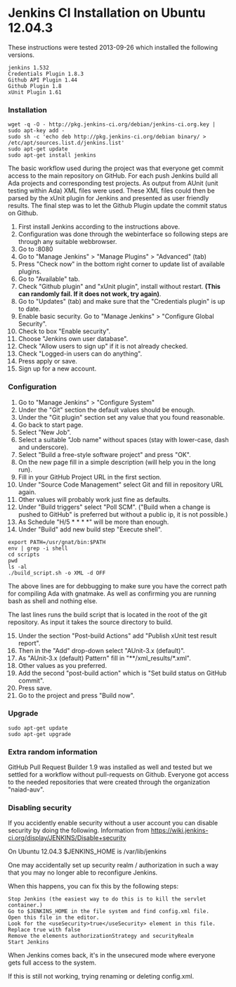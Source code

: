Jenkins CI Installation on Ubuntu 12.04.3
=========================================
These instructions were tested 2013-09-26 which installed the following
versions.

```
jenkins 1.532
Credentials Plugin 1.8.3
Github API Plugin 1.44
Github Plugin 1.8
xUnit Plugin 1.61
```

### Installation
```
wget -q -O - http://pkg.jenkins-ci.org/debian/jenkins-ci.org.key | sudo apt-key add -
sudo sh -c 'echo deb http://pkg.jenkins-ci.org/debian binary/ > /etc/apt/sources.list.d/jenkins.list'
sudo apt-get update
sudo apt-get install jenkins
```

The basic workflow used during the project was that everyone get commit access
to the main repository on GitHub. For each push Jenkins build all Ada projects
and corresponding test projects. As output from AUnit (unit testing within Ada)
XML files were used. These XML files could then be parsed by the xUnit plugin
for Jenkins and presented as user friendly results. The final step was to let
the Github Plugin update the commit status on Github.

1. First install Jenkins according to the instructions above.
2. Configuration was done through the webinterface so following steps are
through any suitable webbrowser.
3. Go to <domain>:8080
4. Go to "Manage Jenkins" > "Manage Plugins" > "Advanced" (tab)
5. Press "Check now" in the bottom right corner to update list of available plugins.
6. Go to "Available" tab.
7. Check "Github plugin" and "xUnit plugin", install without restart.
**(This can randomly fail. If it does not work, try again)**.
8. Go to "Updates" (tab) and make sure that the "Credentials plugin" is up to date.
9. Enable basic security. Go to "Manage Jenkins" > "Configure Global Security".
10. Check to box "Enable security".
11. Choose "Jenkins own user database".
12. Check "Allow users to sign up" if it is not already checked.
13. Check "Logged-in users can do anything".
14. Press apply or save.
15. Sign up for a new account.

### Configuration
1. Go to "Manage Jenkins" > "Configure System"
2. Under the "Git" section the default values should be enough.
3. Under the "Git plugin" section set any value that you found reasonable.
4. Go back to start page.
5. Select "New Job".
6. Select a suitable "Job name" without spaces (stay with lower-case, dash and underscore).
7. Select "Build a free-style software project" and press "OK".
8. On the new page fill in a simple description (will help you in the long run).
9. Fill in your GitHub Project URL in the first section.
10. Under "Source Code Management" select Git and fill in repository URL again.
11. Other values will probably work just fine as defaults.
12. Under "Build triggers" select "Poll SCM".
("Build when a change is pushed to GitHub" is preferred but without a public ip,
it is not possible.)
13. As Schedule "H/5 * * * *" will be more than enough.
14. Under "Build" add new build step "Execute shell".

```
export PATH=/usr/gnat/bin:$PATH
env | grep -i shell
cd scripts
pwd
ls -al
./build_script.sh -o XML -d OFF
```

The above lines are for debbugging to make sure you have the correct path
for compiling Ada with gnatmake. As well as confirming you are running bash
as shell and nothing else.

The last lines runs the build script that is located in the root of the
git repository. As input it takes the source directory to build.

15. Under the section "Post-build Actions" add "Publish xUnit test result report".
16. Then in the "Add" drop-down select "AUnit-3.x (default)".
17. As "AUnit-3.x (default) Pattern" fill in "**/xml_results/*.xml".
18. Other values as you preferred.
19. Add the second "post-build action" which is "Set build status on GitHub commit".
20. Press save.
21. Go to the project and press "Build now".

### Upgrade
```
sudo apt-get update
sudo apt-get upgrade
```

### Extra random information
GitHub Pull Request Builder 1.9 was installed as well and tested but we settled
for a workflow without pull-requests on Github. Everyone got access to the
needed repositories that were created through the organization "naiad-auv".

### Disabling security
If you accidently enable security without a user account you can disable security
by doing the following. Information from
https://wiki.jenkins-ci.org/display/JENKINS/Disable+security

On Ubuntu 12.04.3 $JENKINS_HOME is /var/lib/jenkins

One may accidentally set up security realm / authorization in such a way that
you may no longer able to reconfigure Jenkins.

When this happens, you can fix this by the following steps:

    Stop Jenkins (the easiest way to do this is to kill the servlet container.)
    Go to $JENKINS_HOME in the file system and find config.xml file.
    Open this file in the editor.
    Look for the <useSecurity>true</useSecurity> element in this file.
    Replace true with false
    Remove the elements authorizationStrategy and securityRealm
    Start Jenkins

When Jenkins comes back, it's in the unsecured mode where everyone
gets full access to the system.

If this is still not working, trying renaming or deleting config.xml.
